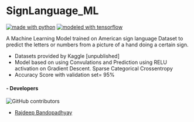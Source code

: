 # SignLanguage_ML

[![made with python](https://forthebadge.com/images/badges/made-with-python.svg)](https://www.python.org)
[![modeled with tensorflow](https://drive.google.com/uc?authuser=0&id=1Vfwy9Cb3KF_ATWPIeifcP_L286EUf0_3&export=download)](https://www.tensorflow.org/)


A Machine Learning Model trained on American sign language Dataset to predict the letters or numbers from a picture of a hand doing a certain sign.



- Datasets provided by Kaggle [unpublished]
- Model based on using Convulations and Prediction using RELU activation on Gradient Descent.
  Sparse Categorical Crossentropy
- Accuracy Score with validation set= 95%


#### - Developers
![GitHub contributors](https://img.shields.io/github/contributors/mareep-raljodid/SignLanguage_ML?style=for-the-badge)
- [Rajdeep Bandopadhyay](https://github.com/mareep-raljodid)
